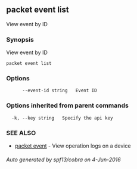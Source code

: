 ## packet event list

View event by ID

### Synopsis


View event by ID

```
packet event list
```

### Options

```
      --event-id string   Event ID
```

### Options inherited from parent commands

```
  -k, --key string   Specify the api key
```

### SEE ALSO
* [packet event](packet_event.md)	 - View operation logs on a device

###### Auto generated by spf13/cobra on 4-Jun-2016
